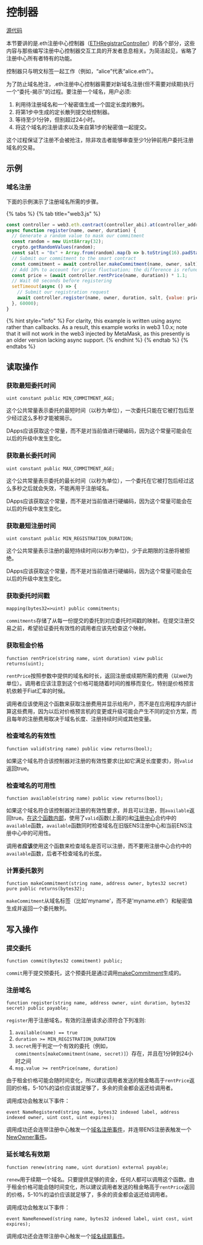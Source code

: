 # 控制器

[源代码](https://github.com/ensdomains/ethregistrar/blob/master/contracts/ETHRegistrarController.sol)

本节要讲的是.eth注册中心控制器（[ETHRegistrarController](https://github.com/ensdomains/ethregistrar/blob/master/contracts/ETHRegistrarController.sol)）的各个部分，这些内容与那些编写注册中心控制器交互工具的开发者息息相关。为简洁起见，省略了注册中心所有者特有的功能。

控制器只与明文标签一起工作（例如，“alice”代表“alice.eth”）。

为了防止域名抢注，.eth注册中心控制器需要对新域名注册(但不需要对续期)执行一个“委托-揭示”的过程。要注册一个域名，用户必须:

1. 利用待注册域名和一个秘密值生成一个固定长度的散列。
2. 将第1步中生成的定长散列提交给控制器。
3. 等待至少1分钟，但别超过24小时。
4. 将这个域名的注册请求以及来自第1步的秘密值一起提交。

这个过程保证了注册不会被抢注，除非攻击者能够审查至少1分钟前用户委托注册域名的交易。

## 示例

### 域名注册

下面的示例演示了注册域名所需的步骤。

{% tabs %}
{% tab title="web3.js" %}
```javascript
const controller = web3.eth.contract(controller_abi).at(controller_address);
async function register(name, owner, duration) {
  // Generate a random value to mask our commitment
  const random = new Uint8Array(32);
  crypto.getRandomValues(random);
  const salt = "0x" + Array.from(random).map(b => b.toString(16).padStart(2, "0")).join("");
  // Submit our commitment to the smart contract
  const commitment = await controller.makeCommitment(name, owner, salt);
  // Add 10% to account for price fluctuation; the difference is refunded.
  const price = (await controller.rentPrice(name, duration)) * 1.1;
  // Wait 60 seconds before registering
  setTimeout(async () => {
    // Submit our registration request
    await controller.register(name, owner, duration, salt, {value: price});
  }, 60000);
}
```

{% hint style="info" %}
For clarity, this example is written using async rather than callbacks. As a result, this example works in web3 1.0.x; note that it will not work in the web3 injected by MetaMask, as this presently is an older version lacking async support. 
{% endhint %}
{% endtab %}
{% endtabs %}

## 读取操作

### 获取最短委托时间

```text
uint constant public MIN_COMMITMENT_AGE;
```

这个公共常量表示委托的最短时间（以秒为单位），一次委托只能在它被打包后至少经过这么多秒才能被揭示。

DApps应该获取这个常量，而不是对当前值进行硬编码，因为这个常量可能会在以后的升级中发生变化。

### 获取最长委托时间

```text
uint constant public MAX_COMMITMENT_AGE;
```

这个公共常量表示委托的最长时间（以秒为单位），一个委托在它被打包后经过这么多秒之后就会失效，不能再用于注册域名。

DApps应该获取这个常量，而不是对当前值进行硬编码，因为这个常量可能会在以后的升级中发生变化。

### 获取最短注册时间

```text
uint constant public MIN_REGISTRATION_DURATION;
```

这个公共常量表示注册的最短持续时间(以秒为单位)，少于此期限的注册将被拒绝。

DApps应该获取这个常量，而不是对当前值进行硬编码，因为这个常量可能会在以后的升级中发生变化。

### 获取委托时间戳

```text
mapping(bytes32=>uint) public commitments;
```

`commitments`存储了从每一份提交的委托到对应委托时间戳的映射。在提交注册交易之前，希望验证委托有效性的调用者应该先检查这个映射。

### 获取租金价格

```text
function rentPrice(string name, uint duration) view public returns(uint);
```

`rentPrice`按照参数中提供的域名和时长，返回注册或续期所需的费用（以wei为单位）。调用者应该注意到这个价格可能随着时间的推移而变化，特别是价格预言机依赖于Fiat汇率的时候。

调用者应该使用这个函数来获取注册费用并显示给用户，而不是在应用程序内部计算这些费用，因为以后对价格预言机的变更或升级可能会产生不同的定价方案，而且每年的注册费用取决于域名长度、注册持续时间或其他变量。

### 检查域名的有效性

```text
function valid(string name) public view returns(bool);
```

如果这个域名符合该控制器对注册的有效性要求(比如它满足长度要求)，则`valid`返回true。

### 检查域名的可用性

```text
function available(string name) public view returns(bool);
```

如果这个域名符合该控制器对注册的有效性要求，并且可以注册，则`available`返回true。[在这个函数内部](https://github.com/ensdomains/ethregistrar/blob/master/contracts/ETHRegistrarController.sol#L55-L58)，使用了`valid`函数(上面的)和[注册中心](registrar.md#jian-cha-yu-ming-de-ke-yong-xing)合约中的`available`函数，`available`函数同时检查域名在旧版ENS注册中心和当前ENS注册中心中的可用性。

调用者**应该**使用这个函数来检查域名是否可以注册，而不要用注册中心合约中的`available`函数，后者不检查域名的长度。

### 计算委托散列

```text
function makeCommitment(string name, address owner, bytes32 secret) pure public returns(bytes32);
```

`makeCommitment`从域名标签（比如'myname'，而不是'myname.eth'）和秘密值生成并返回一个委托散列。

## 写入操作

### 提交委托

```text
function commit(bytes32 commitment) public;
```

`commit`用于提交预委托，这个预委托是通过调用[makeCommitment](controller.md#ji-suan-wei-tuo-san-lie)生成的。

### 注册域名

```text
function register(string name, address owner, uint duration, bytes32 secret) public payable;
```

`register`用于注册域名，有效的注册请求必须符合下列准则:

1. `available(name) == true`
2. `duration >= MIN_REGISTRATION_DURATION`
3. `secret`用于判定一个有效的委托（例如，`commitments[makeCommitment(name, secret)]`）存在，并且在1分钟到24小时之间
4. `msg.value >= rentPrice(name, duration)`

由于租金价格可能会随时间变化，所以建议调用者发送的租金略高于`rentPrice`返回的价格，5-10%的溢价应该就足够了，多余的资金都会返还给调用者。

调用成功会触发以下事件：

```text
event NameRegistered(string name, bytes32 indexed label, address indexed owner, uint cost, uint expires);
```

调用成功还会连带注册中心触发一个[域名注册事件](registrar.md#yu-ming-zhu-ce-shi-jian)，并连带ENS注册表触发一个[NewOwner事件](../ens.md#she-zhi-zi-yu-ming-suo-you-zhe)。

### 延长域名有效期

```text
function renew(string name, uint duration) external payable;
```

`renew`用于续期一个域名。只要提供足够的资金，任何人都可以调用这个函数。由于租金价格可能会随时间变化，所以建议调用者发送的租金略高于`rentPrice`返回的价格，5-10%的溢价应该就足够了，多余的资金都会返还给调用者。

调用成功会触发以下事件：

```text
event NameRenewed(string name, bytes32 indexed label, uint cost, uint expires);
```

调用成功还会连带注册中心触发一个[域名续期事件](registrar.md#yu-ming-xu-qi-shi-jian)。

